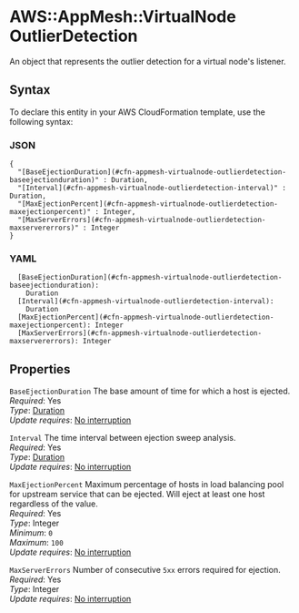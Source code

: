 # AWS::AppMesh::VirtualNode OutlierDetection<a name="aws-properties-appmesh-virtualnode-outlierdetection"></a>

An object that represents the outlier detection for a virtual node's listener\.

## Syntax<a name="aws-properties-appmesh-virtualnode-outlierdetection-syntax"></a>

To declare this entity in your AWS CloudFormation template, use the following syntax:

### JSON<a name="aws-properties-appmesh-virtualnode-outlierdetection-syntax.json"></a>

```
{
  "[BaseEjectionDuration](#cfn-appmesh-virtualnode-outlierdetection-baseejectionduration)" : Duration,
  "[Interval](#cfn-appmesh-virtualnode-outlierdetection-interval)" : Duration,
  "[MaxEjectionPercent](#cfn-appmesh-virtualnode-outlierdetection-maxejectionpercent)" : Integer,
  "[MaxServerErrors](#cfn-appmesh-virtualnode-outlierdetection-maxservererrors)" : Integer
}
```

### YAML<a name="aws-properties-appmesh-virtualnode-outlierdetection-syntax.yaml"></a>

```
  [BaseEjectionDuration](#cfn-appmesh-virtualnode-outlierdetection-baseejectionduration):
    Duration
  [Interval](#cfn-appmesh-virtualnode-outlierdetection-interval):
    Duration
  [MaxEjectionPercent](#cfn-appmesh-virtualnode-outlierdetection-maxejectionpercent): Integer
  [MaxServerErrors](#cfn-appmesh-virtualnode-outlierdetection-maxservererrors): Integer
```

## Properties<a name="aws-properties-appmesh-virtualnode-outlierdetection-properties"></a>

`BaseEjectionDuration` <a name="cfn-appmesh-virtualnode-outlierdetection-baseejectionduration"></a>
The base amount of time for which a host is ejected\.  
_Required_: Yes  
_Type_: [Duration](aws-properties-appmesh-virtualnode-duration.md)  
_Update requires_: [No interruption](https://docs.aws.amazon.com/AWSCloudFormation/latest/UserGuide/using-cfn-updating-stacks-update-behaviors.html#update-no-interrupt)

`Interval` <a name="cfn-appmesh-virtualnode-outlierdetection-interval"></a>
The time interval between ejection sweep analysis\.  
_Required_: Yes  
_Type_: [Duration](aws-properties-appmesh-virtualnode-duration.md)  
_Update requires_: [No interruption](https://docs.aws.amazon.com/AWSCloudFormation/latest/UserGuide/using-cfn-updating-stacks-update-behaviors.html#update-no-interrupt)

`MaxEjectionPercent` <a name="cfn-appmesh-virtualnode-outlierdetection-maxejectionpercent"></a>
Maximum percentage of hosts in load balancing pool for upstream service that can be ejected\. Will eject at least one host regardless of the value\.  
_Required_: Yes  
_Type_: Integer  
_Minimum_: `0`  
_Maximum_: `100`  
_Update requires_: [No interruption](https://docs.aws.amazon.com/AWSCloudFormation/latest/UserGuide/using-cfn-updating-stacks-update-behaviors.html#update-no-interrupt)

`MaxServerErrors` <a name="cfn-appmesh-virtualnode-outlierdetection-maxservererrors"></a>
Number of consecutive `5xx` errors required for ejection\.  
_Required_: Yes  
_Type_: Integer  
_Update requires_: [No interruption](https://docs.aws.amazon.com/AWSCloudFormation/latest/UserGuide/using-cfn-updating-stacks-update-behaviors.html#update-no-interrupt)
